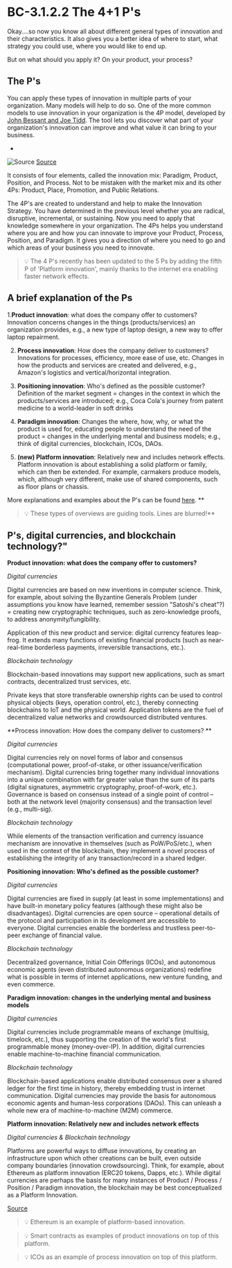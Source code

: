 # BC-3.1.2.2 The 4+1 P's

Okay….so now you know all about different general types of innovation and their characteristics. It also gives you a better idea of where to start, what strategy you could use, where you would like to end up. 

But on what should you apply it? On your product, your process? 

## The P's 

You can apply these types of innovation in multiple parts of your organization. Many models will help to do so. One of the more common models to use innovation in your organization is the 4P model, developed by [John Bessant and Joe Tidd]( https://www.ebay.com/p/209729597). The tool lets you discover what part of your organization's innovation can improve and what value it can bring to your business. 


 
 * 

![Source]( https://raw.githubusercontent.com/koiosonline/literature-images/main/blockchain-level3/bc-3-1-2-2-the-41-p%E2%80%99s-image1.png)
[Source]( https://egyptinnovate.com/en/innovation-tool/4ps-exploring-innovation-space)
 

It consists of four elements, called the innovation mix: Paradigm, Product, Position, and Process. Not to be mistaken with the market mix and its other 4Ps: Product, Place, Promotion, and Public Relations.

The 4P's are created to understand and help to make the Innovation Strategy. You have determined in the previous level whether you are radical, disruptive, incremental, or sustaining. Now you need to apply that knowledge somewhere in your organization. The 4Ps helps you understand where you are and how you can innovate to improve your Product, Process, Position, and Paradigm. It gives you a direction of where you need to go and which areas of your business you need to innovate. 

>💡 The 4 P's recently has been updated to the 5 Ps by adding the fifth P of 'Platform innovation', mainly thanks to the internet era enabling faster network effects. 

## A brief explanation of the Ps


1.**Product innovation**: what does the company offer to customers? Innovation concerns changes in the things (products/services) an organization provides, e.g., a new type of laptop design, a new way to offer laptop repairment.

2. **Process innovation**: How does the company deliver to customers? Innovations for processes, efficiency, more ease of use, etc. Changes in how the products and services are created and delivered, e.g., Amazon's logistics and vertical/horizontal integration. 

3. **Positioning innovation**: Who's defined as the possible customer? Definition of the market segment = changes in the context in which the products/services are introduced; e.g., Coca Cola's journey from patent medicine to a world-leader in soft drinks

4. **Paradigm innovation**: Changes the where, how, why, or what the product is used for, educating people to understand the need of the product = changes in the underlying mental and business models; e.g., think of digital currencies, blockchain, ICOs, DAOs.

5. **(new) Platform innovation**: Relatively new and includes network effects. Platform innovation is about establishing a solid platform or family, which can then be extended. For example, carmakers produce models, which, although very different, make use of shared components, such as floor plans or chassis.

More explanations and examples about the P's can be found [here]( http://www.veza.biz/eng/4Pinnovation.html). ** 

>💡 These types of overviews are guiding tools. Lines are blurred!**


## P's, digital currencies, and blockchain technology?"

**Product innovation: what does the company offer to customers?**

*Digital currencies*

Digital currencies are based on new inventions in computer science. Think, for example, about solving the Byzantine Generals Problem (under assumptions you know have learned, remember session "Satoshi's cheat"?) = creating new cryptographic techniques, such as zero-knowledge proofs, to address anonymity/fungibility. 

Application of this new product and service: digital currency features leap-frog. It extends many functions of existing financial products (such as near-real-time borderless payments, irreversible transactions, etc.). 

*Blockchain technology*

Blockchain-based innovations may support new applications, such as smart contracts, decentralized trust services, etc.

Private keys that store transferable ownership rights can be used to control physical objects (keys, operation control, etc.), thereby connecting blockchains to IoT and the physical world.
Application tokens are the fuel of decentralized value networks and crowdsourced distributed ventures.

**Process innovation: How does the company deliver to customers? ** 

*Digital currencies*

Digital currencies rely on novel forms of labor and consensus (computational power, proof-of-stake, or other issuance/verification mechanism). Digital currencies bring together many individual innovations into a unique combination with far greater value than the sum of its parts (digital signatures, asymmetric cryptography, proof-of-work, etc.).
Governance is based on consensus instead of a single point of control – both at the network level (majority consensus) and the transaction level (e.g., multi-sig).

*Blockchain technology*

While elements of the transaction verification and currency issuance mechanism are innovative in themselves (such as PoW/PoS/etc.), when used in the context of the blockchain, they implement a novel process of establishing the integrity of any transaction/record in a shared ledger.

**Positioning innovation: Who's defined as the possible customer?**

*Digital currencies*

Digital currencies are fixed in supply (at least in some implementations) and have built-in monetary policy features (although these might also be disadvantages).
Digital currencies are open source – operational details of the protocol and participation in its development are accessible to everyone.
Digital currencies enable the borderless and trustless peer-to-peer exchange of financial value.

*Blockchain technology*

Decentralized governance, Initial Coin Offerings (ICOs), and autonomous economic agents (even distributed autonomous organizations) redefine what is possible in terms of internet applications, new venture funding, and even commerce.

**Paradigm innovation: changes in the underlying mental and business models**

*Digital currencies*

Digital currencies include programmable means of exchange (multisig, timelock, etc.), thus supporting the creation of the world's first programmable money (money-over-IP). In addition, digital currencies enable machine-to-machine financial communication.

*Blockchain technology*

Blockchain-based applications enable distributed consensus over a shared ledger for the first time in history, thereby embedding trust in internet communication.
Digital currencies may provide the basis for autonomous economic agents and human-less corporations (DAOs). This can unleash a whole new era of machine-to-machine (M2M) commerce.

**Platform innovation: Relatively new and includes network effects**

*Digital currencies & Blockchain technology*

Platforms are powerful ways to diffuse innovations, by creating an infrastructure upon which other creations can be built, even outside company boundaries (innovation crowdsourcing). Think, for example, about Ethereum as platform innovation (ERC20 tokens, Dapps, etc.). 
While digital currencies are perhaps the basis for many instances of Product / Process / Position / Paradigm innovation, the blockchain may be best conceptualized as a Platform Innovation. 

[Source]( https://www.unic.ac.cy/blockchain/)

>💡 Ethereum is an example of platform-based innovation.


 

 >💡 Smart contracts as examples of product innovations on top of this platform. 


 
 
>💡 ICOs as an example of process innovation on top of this platform. 
 

